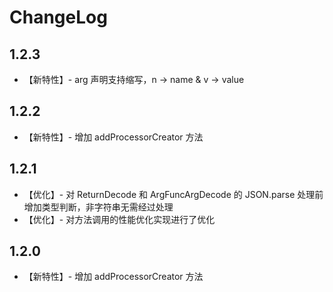 ChangeLog
========

1.2.3
-------

+ 【新特性】- arg 声明支持缩写，n -> name & v -> value


1.2.2
-------

+ 【新特性】- 增加 addProcessorCreator 方法


1.2.1
-------

+ 【优化】- 对 ReturnDecode 和 ArgFuncArgDecode 的 JSON.parse 处理前增加类型判断，非字符串无需经过处理
+ 【优化】- 对方法调用的性能优化实现进行了优化


1.2.0
-------

+ 【新特性】- 增加 addProcessorCreator 方法
